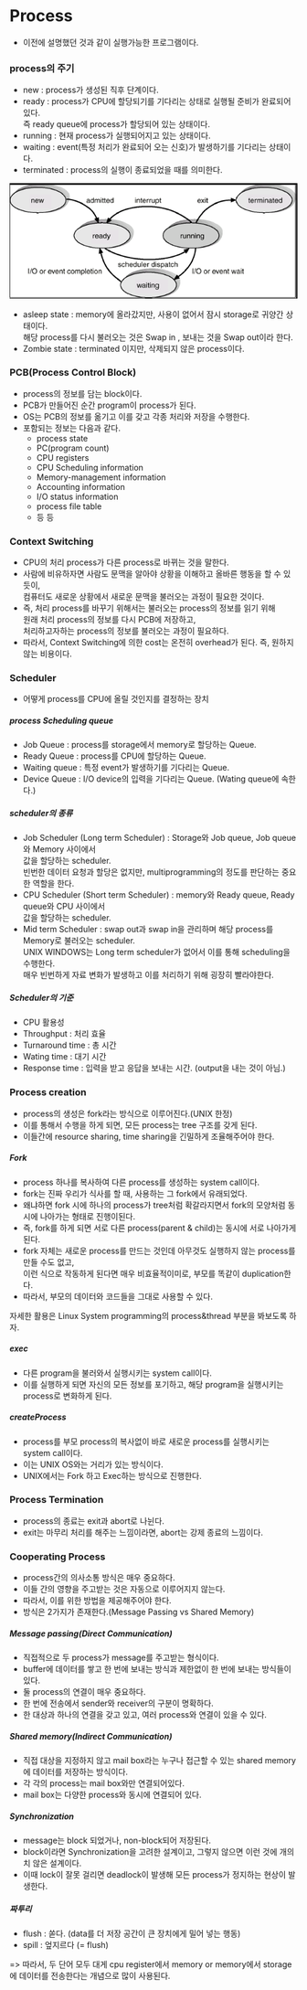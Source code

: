# Process
- 이전에 설명했던 것과 같이 실행가능한 프로그램이다.

### process의 주기
- new : process가 생성된 직후 단계이다.
- ready : process가 CPU에 할당되기를 기다리는 상태로 실행될 준비가 완료되어 있다. <br>
즉 ready queue에 process가 할당되어 있는 상태이다.
- running : 현재 process가 실행되어지고 있는 상태이다.
- waiting : event(특정 처리가 완료되어 오는 신호)가 발생하기를 기다리는 상태이다.
- terminated : process의 실행이 종료되었을 때를 의미한다.
<img src="./img/process_cycle.png">

- asleep state : memory에 올라갔지만, 사용이 없어서 잠시 storage로 귀양간 상태이다.
<br> 해당 process를 다시 불러오는 것은 Swap in , 보내는 것을 Swap out이라 한다.
- Zombie state : terminated 이지만, 삭제되지 않은 process이다.

### PCB(Process Control Block)
- process의 정보를 담는 block이다.
- PCB가 만들어진 순간 program이 process가 된다.
- OS는 PCB의 정보를 옮기고 이를 갖고 각종 처리와 저장을 수행한다.
- 포함되는 정보는 다음과 같다.
  - process state
  - PC(program count)
  - CPU registers
  - CPU Scheduling information
  - Memory-management information
  - Accounting information
  - I/O status information
  - process file table
  - 등 등

### Context Switching
- CPU의 처리 process가 다른 process로 바뀌는 것을 말한다.
- 사람에 비유하자면 사람도 문맥을 알아야 상황을 이해하고 올바른 행동을 할 수 있듯이, <br>
컴퓨터도 새로운 상황에서 새로운 문맥을 불러오는 과정이 필요한 것이다.
- 즉, 처리 process를 바꾸기 위해서는 불러오는 process의 정보를 읽기 위해 <br>
원래 처리 process의 정보를 다시 PCB에 저장하고, <br>
처리하고자하는 process의 정보를 불러오는 과정이 필요하다.
- 따라서, Context Switching에 의한 cost는 온전히 overhead가 된다. 즉, 원하지 않는 비용이다.

### Scheduler
- 어떻게 process를 CPU에 올릴 것인지를 결정하는 장치

##### process Scheduling queue
- Job Queue : process를 storage에서 memory로 할당하는 Queue.
- Ready Queue : process를 CPU에 할당하는 Queue.
- Waiting queue : 특정 event가 발생하기를 기다리는 Queue.
- Device Queue : I/O device의 입력을 기다리는 Queue. (Wating queue에 속한다.)

##### scheduler의 종류
- Job Scheduler (Long term Scheduler) : Storage와 Job queue, Job queue와 Memory 사이에서 <br>
값을 할당하는 scheduler. <br>
빈번한 데이터 요청과 할당은 없지만, multiprogramming의 정도를 판단하는 중요한 역할을 한다.
- CPU Scheduler (Short term Scheduler) : memory와 Ready queue, Ready queue와 CPU 사이에서 <br>
값을 할당하는 scheduler.
- Mid term Scheduler : swap out과 swap in을 관리하며 해당 process를 Memory로 불러오는 scheduler. <br>
UNIX WINDOWS는 Long term scheduler가 없어서 이를 통해 scheduling을 수행한다. <br>
매우 빈번하게 자료 변화가 발생하고 이를 처리하기 위해 굉장히 빨라야한다.

##### Scheduler의 기준
- CPU 활용성
- Throughput : 처리 효율
- Turnaround time : 총 시간
- Wating time : 대기 시간
- Response time : 입력을 받고 응답을 보내는 시간. (output을 내는 것이 아님.)

### Process creation
- process의 생성은 fork라는 방식으로 이루어진다.(UNIX 한정)
- 이를 통해서 수행을 하게 되면, 모든 process는 tree 구조를 갖게 된다.
- 이들간에 resource sharing, time sharing을 긴밀하게 조율해주어야 한다.

##### Fork
- process 하나를 복사하여 다른 process를 생성하는 system call이다.
- fork는 진짜 우리가 식사를 할 때, 사용하는 그 fork에서 유래되었다.
- 왜냐하면 fork 시에 하나의 process가 tree처럼 확갈라지면서 fork의 모양처럼 동시에 나아가는 형태로 진행이된다.
- 즉, fork를 하게 되면 서로 다른 process(parent & child)는 동시에 서로 나아가게 된다.
- fork 자체는 새로운 process를 만드는 것인데 아무것도 실행하지 않는 process를 만들 수도 없고, <br>
이런 식으로 작동하게 된다면 매우 비효율적이미로, 부모를 똑같이 duplication한다.
- 따라서, 부모의 데이터와 코드들을 그대로 사용할 수 있다.

자세한 활용은 Linux System programming의 process&thread 부분을 봐보도록 하자.

##### exec
- 다른 program을 불러와서 실행시키는 system call이다.
- 이를 실행하게 되면 자신의 모든 정보를 포기하고, 해당 program을 실행시키는 process로 변화하게 된다.

##### createProcess
- process를 부모 process의 복사없이 바로 새로운 process를 실행시키는 system call이다.
- 이는 UNIX OS와는 거리가 있는 방식이다.
- UNIX에서는 Fork 하고 Exec하는 방식으로 진행한다.

### Process Termination
- process의 종료는 exit과 abort로 나뉜다.
- exit는 마무리 처리를 해주는 느낌이라면, abort는 강제 종료의 느낌이다.

### Cooperating Process
- process간의 의사소통 방식은 매우 중요하다.
- 이들 간의 영향을 주고받는 것은 자동으로 이루어지지 않는다.
- 따라서, 이를 위한 방법을 제공해주어야 한다.
- 방식은 2가지가 존재한다.(Message Passing vs Shared Memory)

##### Message passing(Direct Communication)
- 직접적으로 두 process가 message를 주고받는 형식이다.
- buffer에 데이터를 쌓고 한 번에 보내는 방식과 제한없이 한 번에 보내는 방식들이 있다.
- 둘 process의 연결이 매우 중요하다.
- 한 번에 전송에서 sender와 receiver의 구분이 명확하다.
- 한 대상과 하나의 연결을 갖고 있고, 여러 process와 연결이 있을 수 있다.

##### Shared memory(Indirect Communication)
- 직접 대상을 지정하지 않고 mail box라는 누구나 접근할 수 있는 shared memory에 데이터를 저장하는 방식이다.
- 각 각의 process는 mail box와만 연결되어있다.
- mail box는 다양한 process와 동시에 연결되어 있다.

##### Synchronization
- message는 block 되었거나, non-block되어 저장된다.
- block이라면 Synchronization을 고려한 설계이고, 그렇지 않으면 이런 것에 개의치 않은 설계이다.
- 이때 lock이 잘못 걸리면 deadlock이 발생해 모든 process가 정지하는 현상이 발생한다.


##### 짜투리
- flush : 쏟다. (data를 더 저장 공간이 큰 장치에게 밀어 넣는 행동)
- spill : 엎지르다 (= flush)

=> 따라서, 두 단어 모두 대게 cpu register에서 memory or memory에서 storage에 데이터를 전송한다는 개념으로 많이 사용된다.
